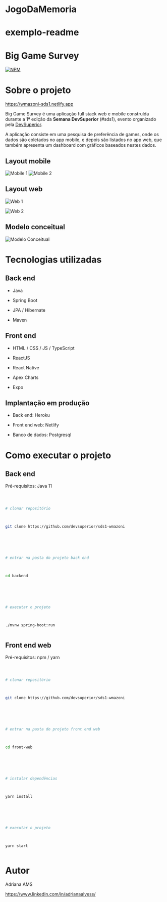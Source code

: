# JogoDaMemoria
# exemplo-readme



# Big Game Survey 



[![NPM](https://img.shields.io/npm/l/react)](https://github.com/neliocursos/exemplo-readme/blob/main/LICENSE) 







# Sobre o projeto







https://wmazoni-sds1.netlify.app







Big Game Survey é uma aplicação full stack web e mobile construída durante a 1ª edição da **Semana DevSuperior** (#sds1), evento organizado pela [DevSuperior](https://devsuperior.com "Site da DevSuperior").







A aplicação consiste em uma pesquisa de preferência de games, onde os dados são coletados no app mobile, e depois são listados no app web, que também apresenta um dashboard com gráficos baseados nestes dados.







## Layout mobile



![Mobile 1](https://github.com/acenelio/assets/raw/main/sds1/mobile1.png) ![Mobile 2](https://github.com/acenelio/assets/raw/main/sds1/mobile2.png)







## Layout web



![Web 1](https://github.com/acenelio/assets/raw/main/sds1/web1.png)







![Web 2](https://github.com/acenelio/assets/raw/main/sds1/web2.png)







## Modelo conceitual



![Modelo Conceitual](https://github.com/acenelio/assets/raw/main/sds1/modelo-conceitual.png)







# Tecnologias utilizadas



## Back end



- Java



- Spring Boot



- JPA / Hibernate



- Maven



## Front end



- HTML / CSS / JS / TypeScript



- ReactJS



- React Native



- Apex Charts



- Expo



## Implantação em produção



- Back end: Heroku



- Front end web: Netlify



- Banco de dados: Postgresql







# Como executar o projeto







## Back end



Pré-requisitos: Java 11







```bash



# clonar repositório



git clone https://github.com/devsuperior/sds1-wmazoni






# entrar na pasta do projeto back end



cd backend






# executar o projeto



./mvnw spring-boot:run



```







## Front end web



Pré-requisitos: npm / yarn







```bash



# clonar repositório



git clone https://github.com/devsuperior/sds1-wmazoni






# entrar na pasta do projeto front end web



cd front-web






# instalar dependências



yarn install






# executar o projeto



yarn start



```







# Autor






Adriana AMS







https://www.linkedin.com/in/adrianaalvess/

